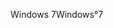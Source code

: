 <span data-ttu-id="63c2f-101">Windows 7</span><span class="sxs-lookup"><span data-stu-id="63c2f-101">Windows°7</span></span>